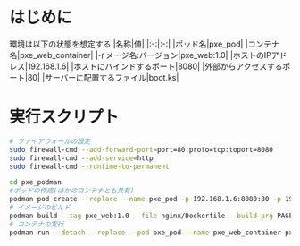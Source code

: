 # はじめに
環境は以下の状態を想定する
|名称|値|
|:-:|:-:|
|ポッド名|pxe_pod|
|コンテナ名|pxe_web_container|
|イメージ名:バージョン|pxe_web:1.0|
|ホストのIPアドレス|192.168.1.6|
|ホストにバインドするポート|8080|
|外部からアクセスするポート|80|
|サーバーに配置するファイル|boot.ks|

# 実行スクリプト
```bash
# ファイアウォールの設定
sudo firewall-cmd --add-forward-port=port=80:proto=tcp:toport=8080 
sudo firewall-cmd --add-service=http
sudo firewall-cmd --runtime-to-permanent

cd pxe_podman
#ポッドの作成(ほかのコンテナとも共有)
podman pod create --replace --name pxe_pod -p 192.168.1.6:8080:80 -p 192.168.1.6:8069:69/udp -p 192.168.1.6:2049:2049/udp --net slirp4netns:enable_ipv6=false,port_handler=slirp4netns
# イメージのビルド
podman build --tag pxe_web:1.0 --file nginx/Dockerfile --build-arg PAGE_FILE=boot.ks .
# コンテナの実行
podman run --detach --replace --pod pxe_pod --name pxe_web_container pxe_web:1.0
```
